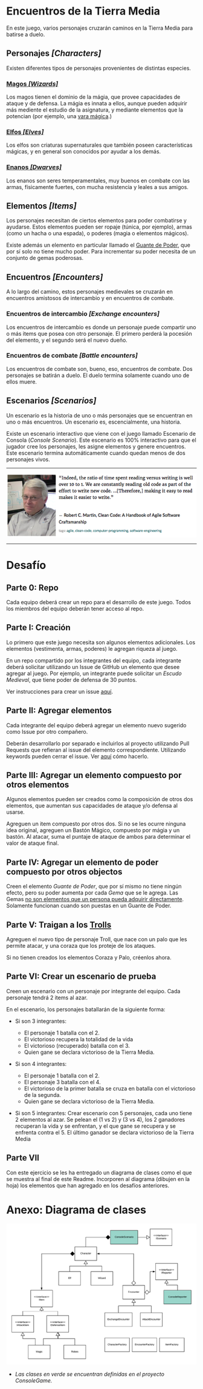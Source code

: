 # Encuentros de la Tierra Media

En este juego, varios personajes cruzarán caminos en la Tierra Media para batirse a duelo.

## Personajes _[Characters]_

Existen diferentes tipos de personajes provenientes de distintas especies.

### [Magos _[Wizards]_](https://lotr.fandom.com/wiki/Gandalf)

Los magos tienen el dominio de la mágia, que provee capacidades de ataque y de defensa. La mágia es innata a ellos, aunque pueden adquirir más mediente el estudio de la asignatura, y mediante elementos que la potencian (por ejemplo, una [vara mágica](https://www.amazon.com/Harry-Potter-Elder-Wand-illuminating/dp/B007Z0O0BI/ref=pd_day0_hl_21_2/138-2245974-8929718?_encoding=UTF8&pd_rd_i=B007Z0O0BI&pd_rd_r=1f8fc491-9554-4f41-8579-fb61f109ea27&pd_rd_w=Tgy2Z&pd_rd_wg=HGVYt&pf_rd_p=ad07871c-e646-4161-82c7-5ed0d4c85b07&pf_rd_r=SJBGNBVTJE7XNZ5DXX5G&psc=1&refRID=SJBGNBVTJE7XNZ5DXX5G).)

### [Elfos _[Elves]_](https://lotr.fandom.com/wiki/Elves)

Los elfos son criaturas supernaturales que también poseen características mágicas, y en general son conocidos por ayudar a los demás.

### [Enanos _[Dwarves]_](https://lotr.fandom.com/wiki/Dwarves)

Los enanos son seres temperamentales, muy buenos en combate con las armas, físicamente fuertes, con mucha resistencia y leales a sus amigos.

## Elementos _[Items]_

Los personajes necesitan de ciertos elementos para poder combatirse y ayudarse. Estos elementos pueden ser ropaje (túnica, por ejemplo), armas (como un hacha o una espada), o poderes (magia o elementos mágicos).

Existe además un elemento en particular llamado el [Guante de Poder](https://www.amazon.co.uk/Supmaker-Infinity-Gauntlet-Avengers-Halloween/dp/B07Q249RF7), que por sí solo no tiene mucho poder. Para incrementar su poder necesita de un conjunto de gemas poderosas.

## Encuentros _[Encounters]_

A lo largo del camino, estos personajes medievales se cruzarán en encuentros amistosos de intercambio y en encuentros de combate.

### Encuentros de intercambio _[Exchange encounters]_

Los encuentros de intercambio es donde un personaje puede compartir uno o más items que posea con otro personaje. El primero perderá la pocesión del elemento, y el segundo será el nuevo dueño.

### Encuentros de combate _[Battle encounters]_

Los encuentros de combate son, bueno, eso, encuentros de combate. Dos personajes se batirán a duelo. El duelo termina solamente cuando uno de ellos muere.

## Escenarios _[Scenarios]_

Un escenario es la historia de uno o más personajes que se encuentran en uno o más encuentros. Un escenario es, escencialmente, una historia.

Existe un escenario interactivo que viene con el juego llamado Escenario de Consola (_Console Scenario_). Este escenario es 100% interactivo para que el jugador cree los personajes, les asigne elementos y genere encuentros. Este escenario termina automáticamente cuando quedan menos de dos personajes vivos.

----
![](Read-Write-Code.png)

----

# Desafío

## Parte 0: Repo

Cada equipo deberá crear un repo para el desarrollo de este juego. Todos los miembros del equipo deberán tener acceso al repo.

## Parte I: Creación

Lo primero que este juego necesita son algunos elementos adicionales. Los elementos (vestimenta, armas, poderes) le agregan riqueza al juego. 

En un repo compartido por los integrantes del equipo, cada integrante deberá solicitar utilizando un Issue de GitHub un elemento que desee agregar al juego. Por ejemplo, un integrante puede solicitar un _Escudo Medieval_, que tiene poder de defensa de 30 puntos.

Ver instrucciones para crear un issue [aquí](https://help.github.com/en/articles/creating-an-issue).

## Parte II: Agregar elementos

Cada integrante del equipo deberá agregar un elemento nuevo sugerido como Issue por otro compañero. 

Deberán desarrollarlo por separado e incluirlos al proyecto utilizando Pull Requests que refieran al issue del elemento correspondiente. Utilizando keywords pueden cerrar el issue. Ver [aquí](https://help.github.com/en/articles/closing-issues-using-keywords#closing-an-issue-in-the-same-repository) cómo hacerlo.

## Parte III: Agregar un elemento compuesto por otros elementos

Algunos elementos pueden ser creados como la composición de otros dos elementos, que aumentan sus capacidades de ataque y/o defensa al usarse.

Agreguen un item compuesto por otros dos. Si no se les ocurre ninguna idea original, agreguen un Bastón Mágico, compuesto por mágia y un bastón. Al atacar, suma el puntaje de ataque de ambos para determinar el valor de ataque final.

## Parte IV: Agregar un elemento de poder compuesto por otros objectos

Creen el elemento _Guante de Poder_, que por sí mismo no tiene ningún efecto, pero su poder aumenta por cada _Gema_ que se le agrega. Las Gemas <ins>no son elementos que un persona pueda adquirir directamente</ins>. Solamente funcionan cuando son puestas en un Guante de Poder.

## Parte V: Traigan a los [Trolls](https://lotr.fandom.com/wiki/Trolls)

Agreguen el nuevo tipo de personaje Troll, que nace con un palo que les permite atacar, y una coraza que los proteje de los ataques.

Si no tienen creados los elementos Coraza y Palo, créenlos ahora.

## Parte VI: Crear un escenario de prueba

Creen un escenario con un personaje por integrante del equipo. Cada personaje tendrá 2 items al azar.

En el escenario, los personajes batallarán de la siguiente forma:

- Si son 3 integrantes:
    - El personaje 1 batalla con el 2.
    - El victorioso recupera la totalidad de la vida
    - El victorioso (recuperado) batalla con el 3.
    - Quien gane se declara victorioso de la Tierra Media.

- Si son 4 integrantes:
    - El personaje 1 batalla con el 2.
    - El personaje 3 batalla con el 4.
    - El victorioso de la primer batalla se cruza en batalla con el victorioso de la segunda.
    - Quien gane se declara victorioso de la Tierra Media.
    
- Si son 5 integrantes: 
    Crear escenario con 5 personajes, cada uno tiene 2 elementos al azar. Se pelean el (1 vs 2) y (3 vs 4), los 2 ganadores recuperan la vida y se enfrentan, y el que gane se recupera y se enfrenta contra el 5.  El último ganador se declara victorioso de la Tierra Media

## Parte VII

Con este ejercicio se les ha entregado un diagrama de clases como el que se muestra al final de este Readme.
Incorporen al diagrama (dibujen en la hoja) los elementos que han agregado en los desafíos anteriores.
    
# Anexo: Diagrama de clases

![](Class-Diagram.png?raw=true "Class Diagram")
* _Las clases en verde se encuentran definidas en el proyecto ConsoleGame._

